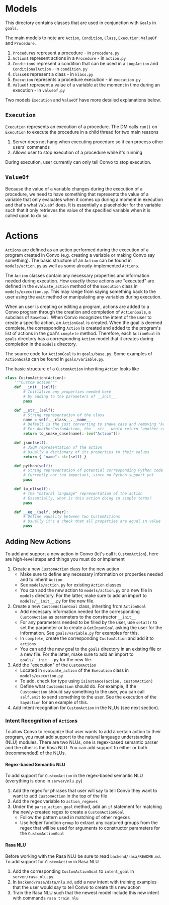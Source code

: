 # Models
This directory contains classes that are used in conjunction with `Goals` in `goals`.

The main models to note are `Action`, `Condition`, `Class`, `Execution`, `ValueOf` and `Procedure`.
1. `Procedure`s represent a procedure - in `procedure.py`
2. `Action`s represent actions in a `Procedure` - in `action.py`
3. `Condition`s represent a condition that can be used in a `LoopAction` and `ConditionalAction` - in `condition.py`
4. `Class`es represent a class - in `klass.py`
5. `Execution` represents a procedure execution - in `execution.py`
6. `ValueOf` represent a value of a variable at the moment in time during an execution - in `valueof.py`

Two models `Execution` and `ValueOf` have more detailed explanations below.

## `Execution`
`Execution` represents an execution of a procedure. The DM calls `run()` on `Execution` to execute the procedure in a child thread for two main reasons
1. Server does not hang when executing procedure so it can process other users' commands
2. Allows user to stop execution of a procedure while it's running

During execution, user currently can only tell Convo to stop execution.

## `ValueOf`
Because the value of a variable changes during the execution of a procedure, we need to have something that represents the value of a variable that only evaluates when it comes up during a moment in execution and that's what `ValueOf` does. It is essentially a placeholder for the variable such that it only retrieves the value of the specified variable when it is called upon to do so.

# Actions
`Actions` are defined as an action performed during the execution of a program created in Convo (e.g. creating a variable or making Convo say something). The basic structure of an `Action` can be found in `models/action.py` as well as some already-implemented `Action`s.

The `Action` classes contain any necessary properties and information needed during execution. How exactly these actions are "executed" are defined in the `evaluate_action` method of the `Execution` class in `models/execution.py`. This may range from saying something back to the user using the `emit` method or manipulating any variables during execution.

When an user is creating or editing a program, actions are added to a Convo program through the creation and completion of `ActionGoal`s, a subclass of `BaseGoal`. When Convo recognizes the intent of the user to create a specific action, an `ActionGoal` is created. When the goal is deemed complete, the corresponding `Action` is created and added to the program's list of actions in the goal's `complete` method. Therefore, each `ActionGoal` in `goals` directory has a corresponding `Action` model that it creates during completion in the `models` directory.

The source code for `ActionGoal` is in `goals/base.py`. Some examples of `ActionGoal`s can be found in `goals/variable.py`.

The basic structure of a `CustomAction` inheriting `Action` looks like
```python
class CustomAction(Action):
    """Custom action"""
    def __init__(self):
        # Initialize any properties needed here
        # by adding to the parameters of __init__
        pass

    def __str__(self):
        # String representation of the class
        name = self.__class__.__name__
        # Default is the just converting to snake case and removing "Action"
        # For AnotherCustomAction, the __str__ would return "another_custom"
        return to_snake_case(name[:-len("Action")])

    def json(self):
        # JSON representation of the action
        # Usually a dictionary of its properties to their values
        return { "name": str(self) }

    def python(self):
        # String representation of potential corresponding Python code
        # Currently not too important, since no Python support yet
        pass

    def to_nl(self):
        # The "natural language" representation of the action
        # Essentially, what is this action doing in simple terms?
        pass

    def __eq__(self, other):
        # Define equality between two CustomActions
        # Usually it's a check that all properties are equal in value
        pass
```


## Adding New Actions
To add and support a new action in Convo (let's call it `CustomAction`), here are high-level steps and things you must do or implement
1. Create a new `CustomAction` class for the new action
    - Make sure to define any necessary information or properties needed and to inherit `Action`
    - See `models/action.py` for existing `Action` classes
    - You can add the new action to `models/action.py` or a new file in `models` directory. For the latter, make sure to add an import to `models/__init__.py` for the new file.
2. Create a new `CustomActionGoal` class, inheriting from `ActionGoal`
    - Add necessary information needed for the corresponding `CustomAction` as parameters to the constructor `__init__`
    - For any parameters needed to be filled by the user, use `setattr` to set the parameter or to create a `GetInputGoal` asking the user for the information. See `goals/variable.py` for examples for this.
    - In `complete`, create the corresponding `CustomAction` and add it to `actions`
    - You can add the new goal to the `goals` directory in an existing file or a new file. For the latter, make sure to add an import to `goals/__init__.py` for the new file.
3.  Add the "execution" of the `CustomAction`
    - Located in `evaluate_action` of the `Execution` class in `models/execution.py`
    - To add, check for type using `isinstance(action, CustomAction)`
    - Define what `CustomAction` should do. For example, if the `CustomAction` should say something to the user, you can call `self.emit` to send something to the user. See the execution of the `SayAction` for an example of this.
4. Add intent recognition for `CustomAction` in the NLUs (see next section).

### Intent Recognition of `Action`s
To allow Convo to recognize that user wants to add a certain action to their program, you must add support to the natural language understanding (NLU) modules. There are two NLUs, one is regex-based semantic parser and the other is the Rasa NLU. You can add support to either or both (recommended) of the NLUs.

#### Regex-based Semantic NLU
To add support for `CustomAction` in the regex-based semantic NLU (everything is done in `server/nlu.py`)
1. Add the regex for phrases that user will say to tell Convo they want to want to add `CustomAction` in the top of the file
2. Add the regex variable to `action_regexes`
3. Under the `parse_action_goal` method, add an `if` statement for matching the newly-created regex to create a `CustomActionGoal`
    - Follow the pattern used in matching of other regexes
    - Use helper function `group` to extract any captured groups from the regex that will be used for arguments to constructor parameters for the `CustomActionGoal`

#### Rasa NLU
Before working with the Rasa NLU be sure to read `backend/rasa/README.md`. To add support for `CustomAction` in Rasa NLU
1. Add the corresponding `CustomActionGoal` to `intent_goal` in `server/rasa_nlu.py`.
2. In `backend/rasa/data/nlu.md`, add a new intent with training examples that the user would say to tell Convo to create this new action
3. Train the Rasa NLU such that the newest model include this new intent with commands `rasa train nlu`
